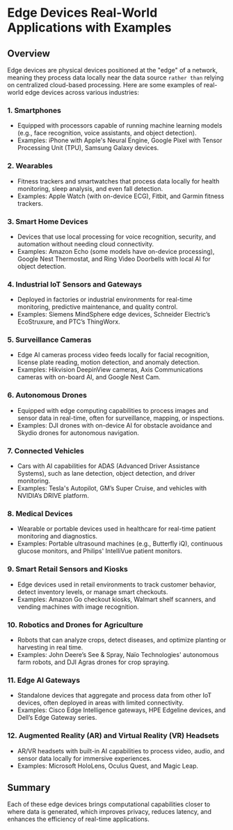 # Edge Devices Real-World Applications with Examples


## Overview

Edge devices are physical devices positioned at the "edge" of a network, meaning they process data locally near the data source `rather than` relying on centralized cloud-based processing. Here are some examples of real-world edge devices across various industries:

### 1. **Smartphones**
   - Equipped with processors capable of running machine learning models (e.g., face recognition, voice assistants, and object detection).
   - Examples: iPhone with Apple's Neural Engine, Google Pixel with Tensor Processing Unit (TPU), Samsung Galaxy devices.

### 2. **Wearables**
   - Fitness trackers and smartwatches that process data locally for health monitoring, sleep analysis, and even fall detection.
   - Examples: Apple Watch (with on-device ECG), Fitbit, and Garmin fitness trackers.

### 3. **Smart Home Devices**
   - Devices that use local processing for voice recognition, security, and automation without needing cloud connectivity.
   - Examples: Amazon Echo (some models have on-device processing), Google Nest Thermostat, and Ring Video Doorbells with local AI for object detection.

### 4. **Industrial IoT Sensors and Gateways**
   - Deployed in factories or industrial environments for real-time monitoring, predictive maintenance, and quality control.
   - Examples: Siemens MindSphere edge devices, Schneider Electric’s EcoStruxure, and PTC’s ThingWorx.

### 5. **Surveillance Cameras**
   - Edge AI cameras process video feeds locally for facial recognition, license plate reading, motion detection, and anomaly detection.
   - Examples: Hikvision DeepinView cameras, Axis Communications cameras with on-board AI, and Google Nest Cam.

### 6. **Autonomous Drones**
   - Equipped with edge computing capabilities to process images and sensor data in real-time, often for surveillance, mapping, or inspections.
   - Examples: DJI drones with on-device AI for obstacle avoidance and Skydio drones for autonomous navigation.

### 7. **Connected Vehicles**
   - Cars with AI capabilities for ADAS (Advanced Driver Assistance Systems), such as lane detection, object detection, and driver monitoring.
   - Examples: Tesla's Autopilot, GM’s Super Cruise, and vehicles with NVIDIA’s DRIVE platform.

### 8. **Medical Devices**
   - Wearable or portable devices used in healthcare for real-time patient monitoring and diagnostics.
   - Examples: Portable ultrasound machines (e.g., Butterfly iQ), continuous glucose monitors, and Philips' IntelliVue patient monitors.

### 9. **Smart Retail Sensors and Kiosks**
   - Edge devices used in retail environments to track customer behavior, detect inventory levels, or manage smart checkouts.
   - Examples: Amazon Go checkout kiosks, Walmart shelf scanners, and vending machines with image recognition.

### 10. **Robotics and Drones for Agriculture**
   - Robots that can analyze crops, detect diseases, and optimize planting or harvesting in real time.
   - Examples: John Deere’s See & Spray, Naïo Technologies' autonomous farm robots, and DJI Agras drones for crop spraying.

### 11. **Edge AI Gateways**
   - Standalone devices that aggregate and process data from other IoT devices, often deployed in areas with limited connectivity.
   - Examples: Cisco Edge Intelligence gateways, HPE Edgeline devices, and Dell’s Edge Gateway series.

### 12. **Augmented Reality (AR) and Virtual Reality (VR) Headsets**
   - AR/VR headsets with built-in AI capabilities to process video, audio, and sensor data locally for immersive experiences.
   - Examples: Microsoft HoloLens, Oculus Quest, and Magic Leap.

## Summary

Each of these edge devices brings computational capabilities closer to where data is generated, which improves privacy, reduces latency, and enhances the efficiency of real-time applications.